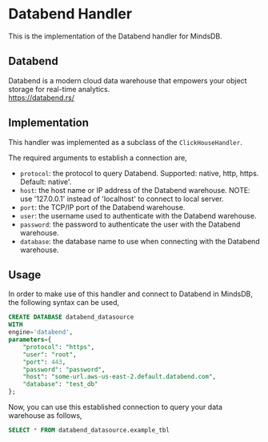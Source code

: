 # Databend Handler

This is the implementation of the Databend handler for MindsDB.

## Databend
Databend is a modern cloud data warehouse that empowers your object storage for real-time analytics.
<br>
https://databend.rs/

## Implementation
This handler was implemented as a subclass of the `ClickHouseHandler`.

The required arguments to establish a connection are,
* `protocol`: the protocol to query Databend. Supported: native, http, https. Default: native'.
* `host`: the host name or IP address of the Databend warehouse. NOTE: use \'127.0.0.1\' instead of \'localhost\' to connect to local server.
* `port`: the TCP/IP port of the Databend warehouse.
* `user`: the username used to authenticate with the Databend warehouse.
* `password`: the password to authenticate the user with the Databend warehouse.
* `database`: the database name to use when connecting with the Databend warehouse.

## Usage
In order to make use of this handler and connect to Databend in MindsDB, the following syntax can be used,
~~~~sql
CREATE DATABASE databend_datasource
WITH
engine='databend',
parameters={
    "protocol": "https",
    "user": "root",
    "port": 443,
    "password": "password",
    "host": "some-url.aws-us-east-2.default.databend.com",
    "database": "test_db"
};
~~~~

Now, you can use this established connection to query your data warehouse as follows,
~~~~sql
SELECT * FROM databend_datasource.example_tbl
~~~~